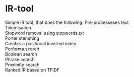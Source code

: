 # IR-tool

Simple IR tool, that does the following:
Pre-processeses text  
 Tokenisation  
 Stopword removal using stopwords.txt  
 Porter stemming  
Creates a positional inverted index  
Performs search  
 Boolean search   
 Phrase search  
 Proximity search  
 Ranked IR based on TFIDF  
